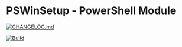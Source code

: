 # PSWinSetup - PowerShell Module

[![CHANGELOG.md](https://github.com/jimbrig/PSWinSetup/actions/workflows/git-cliff.yml/badge.svg?branch=main)](https://github.com/jimbrig/PSWinSetup/actions/workflows/git-cliff.yml)

[![Build](https://github.com/jimbrig/PSWinSetup/actions/workflows/build.yml/badge.svg)](https://github.com/jimbrig/PSWinSetup/actions/workflows/build.yml)
